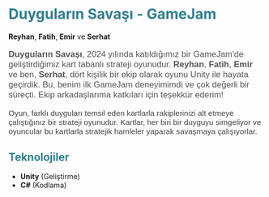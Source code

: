 # <span style="color: #2f7f8f;">Duyguların Savaşı - GameJam</span>  
**Reyhan**, **Fatih**, **Emir** ve **Serhat**  

<p style="font-size: 1.2em; font-family: 'Arial', sans-serif; color: #555;">
  <strong>Duyguların Savaşı</strong>, 2024 yılında katıldığımız bir GameJam'de geliştirdiğimiz kart tabanlı strateji oyunudur. <strong>Reyhan</strong>, <strong>Fatih</strong>, <strong>Emir</strong> ve ben, <strong>Serhat</strong>, dört kişilik bir ekip olarak oyunu Unity ile hayata geçirdik. Bu, benim ilk GameJam deneyimimdi ve çok değerli bir süreçti. Ekip arkadaşlarıma katkıları için teşekkür ederim!
</p>

<p style="font-size: 1.1em; font-family: 'Arial', sans-serif; color: #444;">
  Oyun, farklı duyguları temsil eden kartlarla rakiplerinizi alt etmeye çalıştığınız bir strateji oyunudur. Kartlar, her biri bir duyguyu simgeliyor ve oyuncular bu kartlarla stratejik hamleler yaparak savaşmaya çalışıyorlar.
</p>

## <span style="color: #2f7f8f;">Teknolojiler</span>

- <strong>Unity</strong> (Geliştirme)  
- <strong>C#</strong> (Kodlama)  
